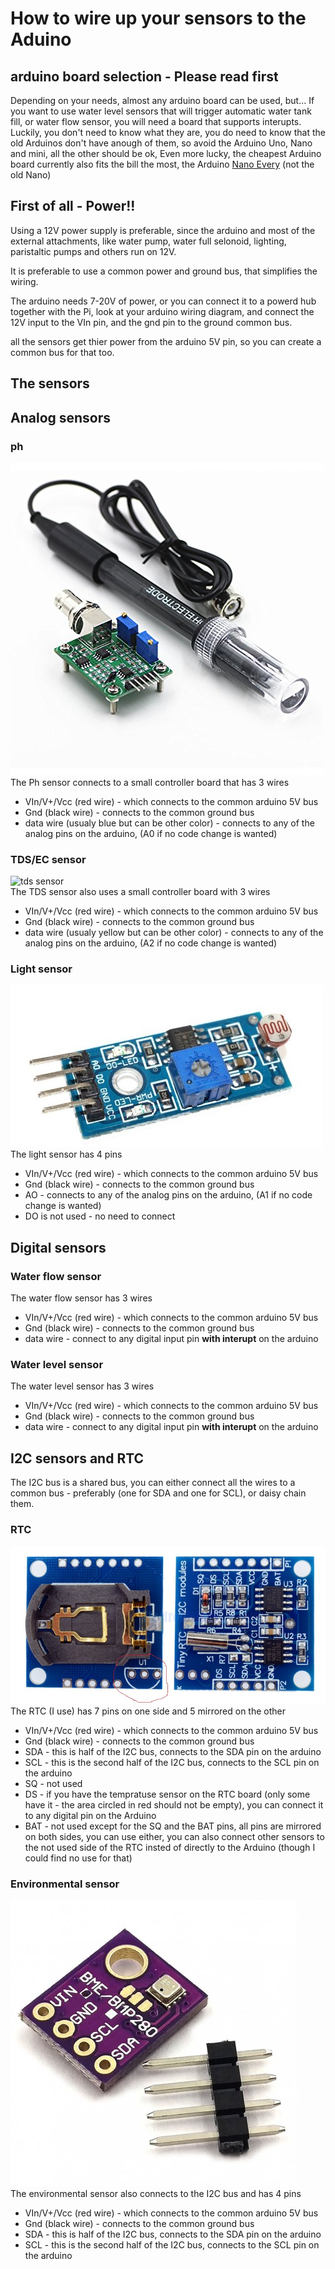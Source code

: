 # How to wire up your sensors to the Aduino
## arduino board selection - **Please read first**
Depending on your needs, almost any arduino board can be used, but...
If you want to use water level sensors that will trigger automatic water tank fill, 
or water flow sensor, you will need a board that supports interupts.
Luckily, you don't need to know what they are, you do need to know that the old Arduinos don't have anough of them,
so avoid the Arduino Uno, Nano and mini, all the other should be ok, 
Even more lucky, the cheapest Arduino board currently also fits the bill the most,
the Arduino [Nano Every](https://store.arduino.cc/usa/nano-every-with-headers) (not the old Nano)

## First of all - Power!!
Using a 12V power supply is preferable, since the arduino and most of the external attachments,
like water pump, water full selonoid, lighting, paristaltic pumps and others run on 12V.

It is preferable to use a common power and ground bus, that simplifies the wiring.

The arduino needs 7-20V of power, or you can connect it to a powerd hub together with the Pi,
look at your arduino wiring diagram, and connect the 12V input to the VIn pin, 
and the gnd pin to the ground common bus.

all the sensors get thier power from the arduino 5V pin, so you can create a common bus for that too.

## The sensors

## Analog sensors
### ph
![ph sensor](../images/ph.jpg)  
The Ph sensor connects to a small controller board that has 3 wires
- VIn/V+/Vcc (red wire) - which connects to the common arduino 5V bus 
- Gnd (black wire) - connects to the common ground bus
- data wire (usualy blue but can be other color) - connects to any of the analog pins on the arduino, (A0 if no code change is wanted)

### TDS/EC sensor
![tds sensor](../images/tds.jpg)  
The TDS sensor also uses a small controller board with 3 wires
- VIn/V+/Vcc (red wire) - which connects to the common arduino 5V bus 
- Gnd (black wire) - connects to the common ground bus
- data wire (usualy yellow but can be other color) - connects to any of the analog pins on the arduino, (A2 if no code change is wanted)

### Light sensor
![light sensor](../images/light.jpg)  
The light sensor has 4 pins
- VIn/V+/Vcc (red wire) - which connects to the common arduino 5V bus 
- Gnd (black wire) - connects to the common ground bus
- AO - connects to any of the analog pins on the arduino, (A1 if no code change is wanted)
- DO is not used - no need to connect

## Digital sensors
### Water flow sensor
The water flow sensor has 3 wires
- VIn/V+/Vcc (red wire) - which connects to the common arduino 5V bus 
- Gnd (black wire) - connects to the common ground bus
- data wire - connect to any digital input pin **with interupt** on the arduino

### Water level sensor
The water level sensor has 3 wires
- VIn/V+/Vcc (red wire) - which connects to the common arduino 5V bus 
- Gnd (black wire) - connects to the common ground bus
- data wire - connect to any digital input pin **with interupt** on the arduino

## I2C sensors and RTC
The I2C bus is a shared bus, you can either connect all the wires to a common bus - preferably (one for SDA and one for SCL), or daisy chain them.
### RTC
![RTC](../images/rtc.jpeg)  
The RTC (I use) has 7 pins on one side and 5 mirrored on the other
- VIn/V+/Vcc (red wire) - which connects to the common arduino 5V bus 
- Gnd (black wire) - connects to the common ground bus
- SDA - this is half of the I2C bus, connects to the SDA pin on the arduino
- SCL - this is the second half of the I2C bus, connects to the SCL pin on the arduino
- SQ - not used
- DS - if you have the tempratuse sensor on the RTC board (only some have it - the area circled in red should not be empty), you can connect it to any digital pin on the Arduino
- BAT - not used
except for the SQ and the BAT pins, all pins are mirrored on both sides, you can use either,
you can also connect other sensors to the not used side of the RTC insted of directly to the Arduino (though I could find no use for that)

### Environmental sensor
![bme280](../images/bme280.jpg)  
The environmental sensor also connects to the I2C bus and has 4 pins
- VIn/V+/Vcc (red wire) - which connects to the common arduino 5V bus 
- Gnd (black wire) - connects to the common ground bus
- SDA - this is half of the I2C bus, connects to the SDA pin on the arduino
- SCL - this is the second half of the I2C bus, connects to the SCL pin on the arduino
